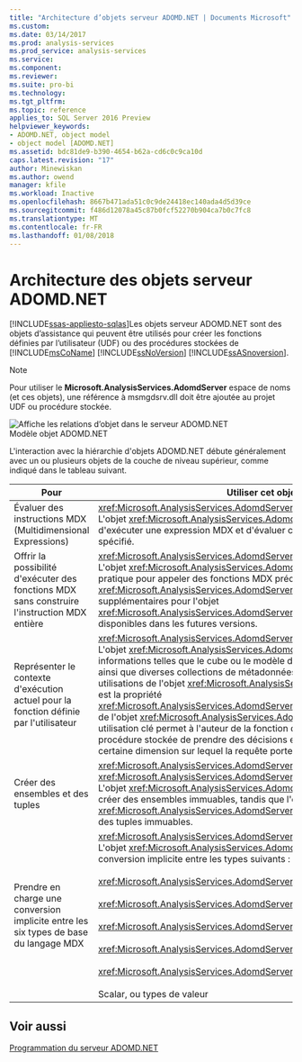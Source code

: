 ```yaml
---
title: "Architecture d’objets serveur ADOMD.NET | Documents Microsoft"
ms.custom: 
ms.date: 03/14/2017
ms.prod: analysis-services
ms.prod_service: analysis-services
ms.service: 
ms.component: 
ms.reviewer: 
ms.suite: pro-bi
ms.technology: 
ms.tgt_pltfrm: 
ms.topic: reference
applies_to: SQL Server 2016 Preview
helpviewer_keywords:
- ADOMD.NET, object model
- object model [ADOMD.NET]
ms.assetid: bdc81de9-b390-4654-b62a-cd6c0c9ca10d
caps.latest.revision: "17"
author: Minewiskan
ms.author: owend
manager: kfile
ms.workload: Inactive
ms.openlocfilehash: 8667b471ada51c0c9de24418ec140ada4d5d39ce
ms.sourcegitcommit: f486d12078a45c87b0fcf52270b904ca7b0c7fc8
ms.translationtype: MT
ms.contentlocale: fr-FR
ms.lasthandoff: 01/08/2018
---
```

# <a name="adomdnet-server-object-architecture"></a>Architecture des objets serveur ADOMD.NET
[!INCLUDE[ssas-appliesto-sqlas](../../includes/ssas-appliesto-sqlas.md)]Les objets serveur ADOMD.NET sont des objets d’assistance qui peuvent être utilisés pour créer les fonctions définies par l’utilisateur (UDF) ou des procédures stockées de [!INCLUDE[msCoName](../../includes/msconame-md.md)] [!INCLUDE[ssNoVersion](../../includes/ssnoversion-md.md)] [!INCLUDE[ssASnoversion](../../includes/ssasnoversion-md.md)].  
  
> [!NOTE]  
>  Pour utiliser le **Microsoft.AnalysisServices.AdomdServer** espace de noms (et ces objets), une référence à msmgdsrv.dll doit être ajoutée au projet UDF ou procédure stockée.  
  
 ![Affiche les relations d’objet dans le serveur ADOMD.NET](../../analysis-services/multidimensional-models-adomd-net-server/media/adomdnetserverobjectmodel.gif "montre les relations d’objet dans le serveur ADOMD.NET")  
Modèle objet ADOMD.NET  
  
 L'interaction avec la hiérarchie d'objets ADOMD.NET débute généralement avec un ou plusieurs objets de la couche de niveau supérieur, comme indiqué dans le tableau suivant.  
  
|Pour|Utiliser cet objet|  
|--------|---------------------|  
|Évaluer des instructions MDX (Multidimensional Expressions)|<xref:Microsoft.AnalysisServices.AdomdServer.Expression><br /> L'objet <xref:Microsoft.AnalysisServices.AdomdServer.Expression> permet d'exécuter une expression MDX et d'évaluer cette expression sous un tuple spécifié.|  
|Offrir la possibilité d'exécuter des fonctions MDX sans construire l'instruction MDX entière|<xref:Microsoft.AnalysisServices.AdomdServer.MDX><br /> L'objet <xref:Microsoft.AnalysisServices.AdomdServer.MDX> s'avère très pratique pour appeler des fonctions MDX prédéfinies sans utiliser l'objet <xref:Microsoft.AnalysisServices.AdomdServer.Expression>. Des fonctions supplémentaires pour l'objet <xref:Microsoft.AnalysisServices.AdomdServer.MDX> devraient être disponibles dans les futures versions.|  
|Représenter le contexte d'exécution actuel pour la fonction définie par l'utilisateur|<xref:Microsoft.AnalysisServices.AdomdServer.Context><br /> L'objet <xref:Microsoft.AnalysisServices.AdomdServer.Context> affiche des informations telles que le cube ou le modèle d'exploration de données actuel, ainsi que diverses collections de métadonnées. L'une des principales utilisations de l'objet <xref:Microsoft.AnalysisServices.AdomdServer.Context> est la propriété <xref:Microsoft.AnalysisServices.AdomdServer.Hierarchy.CurrentMember%2A> de l'objet <xref:Microsoft.AnalysisServices.AdomdServer.Hierarchy>. Cette utilisation clé permet à l'auteur de la fonction définie par l'utilisateur ou de la procédure stockée de prendre des décisions en fonction du membre d'une certaine dimension sur lequel la requête porte.|  
|Créer des ensembles et des tuples|<xref:Microsoft.AnalysisServices.AdomdServer.SetBuilder>, <xref:Microsoft.AnalysisServices.AdomdServer.TupleBuilder><br /> L'objet <xref:Microsoft.AnalysisServices.AdomdServer.SetBuilder> permet de créer des ensembles immuables, tandis que l'objet <xref:Microsoft.AnalysisServices.AdomdServer.TupleBuilder> permet de créer des tuples immuables.|  
|Prendre en charge une conversion implicite entre les six types de base du langage MDX|<xref:Microsoft.AnalysisServices.AdomdServer.MDXValue><br /> L'objet <xref:Microsoft.AnalysisServices.AdomdServer.MDXValue> assure une conversion implicite entre les types suivants :<br /><br /> <xref:Microsoft.AnalysisServices.AdomdServer.Hierarchy><br /><br /> <xref:Microsoft.AnalysisServices.AdomdServer.Level><br /><br /> <xref:Microsoft.AnalysisServices.AdomdServer.Member><br /><br /> <xref:Microsoft.AnalysisServices.AdomdServer.Tuple><br /><br /> <xref:Microsoft.AnalysisServices.AdomdServer.Set><br /><br /> Scalar, ou types de valeur|  
  
## <a name="see-also"></a>Voir aussi  
 [Programmation du serveur ADOMD.NET](../../analysis-services/multidimensional-models-adomd-net-server/adomd-net-server-programming.md)  
  
  
